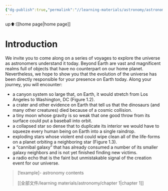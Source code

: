 ```yaml
---
{"dg-publish":true,"permalink":"//learning-materials/astronomy/astronomy-page/","dgPassFrontmatter":true}
---
```


up⬆:[[home page\|home page]]


# Introduction

We invite you to come along on a series of voyages to explore the universe as astronomers understand it today. Beyond Earth are vast and magnificent realms full of objects that have no counterpart on our home planet. Nevertheless, we hope to show you that the evolution of the universe has been directly responsible for your presence on Earth today. Along your journey, you will encounter:

 - a canyon system so large that, on Earth, it would stretch from Los Angeles to Washington, DC (Figure 1.2).
- a crater and other evidence on Earth that tell us that the dinosaurs (and many other creatures) died because of a cosmic collision.
 - a tiny moon whose gravity is so weak that one good throw from its surface could put a baseball into orbit.
 - a collapsed star so dense that to duplicate its interior we would have to squeeze every human being on Earth into a single raindrop.
 - exploding stars whose violent end could wipe clean all of the life-forms on a planet orbiting a neighboring star (Figure 1.3).
- a “cannibal galaxy” that has already consumed a number of its smaller galaxy neighbors and is not yet finished finding new victims.
- a radio echo that is the faint but unmistakable signal of the creation event for our universe.

>[!example]- astronomy contents
>
>[[全部文件/learning materials/astronomy/chapter 1\|chapter 1]]

